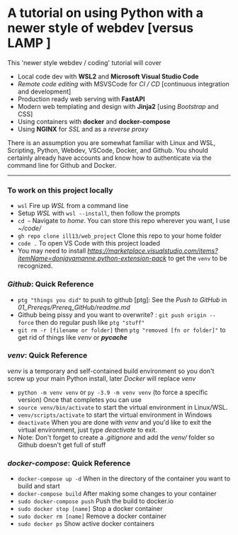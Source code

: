 # A tutorial on using Python with a newer style of webdev [versus LAMP ]

This 'newer style webdev / coding' tutorial will cover 
- Local code dev with **WSL2** and **Microsoft Visual Studio Code**
- *Remote code editing* with MSVSCode for *CI / CD* [continuous integration and development]
- Production ready web serving with **FastAPI**
- Modern web templating and design with **Jinja2** [using *Bootstrap* and CSS]
- Using containers with **docker** and **docker-compose**
- Using **NGINX** for *SSL* and as a *reverse proxy*


There is an assumption you are somewhat familiar with Linux and WSL, Scripting, Python, Webdev, VSCode, Docker, and Github. You should certainly already have accounts and know how to authenticate via the command line for Github and Docker.
***

### To work on this project locally
- ```wsl``` Fire up *WSL* from a command line
 - Setup *WSL* with ```wsl --install```, then follow the prompts
- ```cd ~``` Navigate to *home*. You can store this repo wherever you want, I use *~/code/*
- ```gh repo clone ill13/web_project``` Clone this repo to your home folder
- ```code .``` To open VS Code with this project loaded
- You may need to install *https://marketplace.visualstudio.com/items?itemName=donjayamanne.python-extension-pack* to get the ```venv``` to be recognized.


### *Github*: Quick Reference
- ```ptg "things you did"``` to push to github [ptg]: See the *Push to GitHub* in *01_Prereqs/Prereq_GitHub/readme.md*
- Github being pissy and you want to overwrite? : ```git push origin --force``` then do regular push like ```ptg "stuff"```
- ```git rm -r [filename or folder]``` then ```ptg "removed [fn or folder]"``` to get rid of things like *venv* or *__pycache__* 

### *venv*: Quick Reference
*venv* is a temporary and self-contained build environment so you don't screw up your main Python install, later *Docker* will replace *venv*
- ```python -m venv venv``` or ```py -3.9 -m venv venv``` (to force a specific version) Once that completes you can use
- ```source venv/bin/activate``` to start the virtual environment in Linux/WSL. 
- ```venv/scripts/activate``` to start the virtual environment in Windows
-  ```deactivate``` When you are done with *venv* and you'd like to exit the virtual environment, just type *deactivate* to exit. 
- Note: Don't forget to create a *.gitignore* and add the *venv/* folder so Github doesn't get full of stuff

### *docker-compose*: Quick Reference
- ```docker-compose up -d``` When in the directory of the container you want to build and start
- ```docker-compose build``` After making some changes to your container
- ```sudo docker-compose push``` Push the build to docker.io
- ```sudo docker stop [name]``` Stop a docker container
- ```sudo docker rm [name]``` Remove a docker container
- ```sudo docker ps``` Show active docker containers
 

